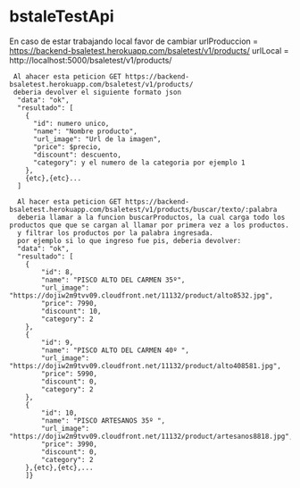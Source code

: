 # bstaleTestApi
  En caso de estar trabajando local favor de cambiar 
  urlProduccion = https://backend-bsaletest.herokuapp.com/bsaletest/v1/products/ 
  urlLocal = http://localhost:5000/bsaletest/v1/products/


     Al ahacer esta peticion GET https://backend-bsaletest.herokuapp.com/bsaletest/v1/products/
     deberia devolver el siguiente formato json
      "data": "ok",
      "resultado": [
        {
          "id": numero unico,
          "name": "Nombre producto",
          "url_image": "Url de la imagen",
          "price": $precio,
          "discount": descuento,
          "category": y el numero de la categoria por ejemplo 1
        },
        {etc},{etc}...
      ]
      
      Al hacer esta peticion GET https://backend-bsaletest.herokuapp.com/bsaletest/v1/products/buscar/texto/:palabra
      deberia llamar a la funcion buscarProductos, la cual carga todo los productos que que se cargan al llamar por primera vez a los productos.
      y filtrar los productos por la palabra ingresada.
      por ejemplo si lo que ingreso fue pis, deberia devolver:
      "data": "ok",
      "resultado": [
        {
            "id": 8,
            "name": "PISCO ALTO DEL CARMEN 35º",
            "url_image": "https://dojiw2m9tvv09.cloudfront.net/11132/product/alto8532.jpg",
            "price": 7990,
            "discount": 10,
            "category": 2
        },
        {
            "id": 9,
            "name": "PISCO ALTO DEL CARMEN 40º ",
            "url_image": "https://dojiw2m9tvv09.cloudfront.net/11132/product/alto408581.jpg",
            "price": 5990,
            "discount": 0,
            "category": 2
        },
        {
            "id": 10,
            "name": "PISCO ARTESANOS 35º ",
            "url_image": "https://dojiw2m9tvv09.cloudfront.net/11132/product/artesanos8818.jpg",
            "price": 3990,
            "discount": 0,
            "category": 2
        },{etc},{etc},...
        ]}
      
      
